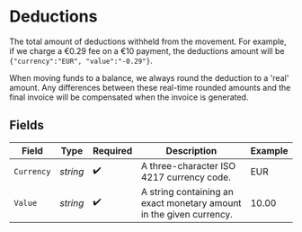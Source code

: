 # Deductions

The total amount of deductions withheld from the movement. For example, if we charge a €0.29 fee on a €10 payment,
the deductions amount will be `{"currency":"EUR", "value":"-0.29"}`.

When moving funds to a balance, we always round the deduction to a 'real' amount. Any differences between these
real-time rounded amounts and the final invoice will be compensated when the invoice is generated.


## Fields

| Field                                                               | Type                                                                | Required                                                            | Description                                                         | Example                                                             |
| ------------------------------------------------------------------- | ------------------------------------------------------------------- | ------------------------------------------------------------------- | ------------------------------------------------------------------- | ------------------------------------------------------------------- |
| `Currency`                                                          | *string*                                                            | :heavy_check_mark:                                                  | A three-character ISO 4217 currency code.                           | EUR                                                                 |
| `Value`                                                             | *string*                                                            | :heavy_check_mark:                                                  | A string containing an exact monetary amount in the given currency. | 10.00                                                               |